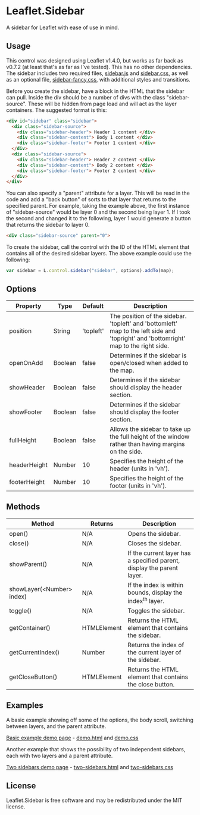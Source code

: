 # Leaflet.Sidebar
A sidebar for Leaflet with ease of use in mind.

## Usage
This control was designed using Leaflet v1.4.0, but works as far back as v0.7.2 (at least that's as far as I've tested). This has no other dependencies. The sidebar includes two required files, [sidebar.js](https://github.com/daswick/Leaflet.Sidebar/blob/master/src/sidebar.js) and [sidebar.css](https://github.com/daswick/Leaflet.Sidebar/blob/master/src/sidebar.css), as well as an optional file, [sidebar-fancy.css](https://github.com/daswick/Leaflet.Sidebar/blob/master/src/sidebar-fancy.css), with additional styles and transitions.

Before you create the sidebar, have a block in the HTML that the sidebar can pull. Inside the div should be a number of divs with the class "sidebar-source". These will be hidden from page load and will act as the layer containers. The suggested format is this:

```html
<div id="sidebar" class="sidebar">
  <div class="sidebar-source">
    <div class="sidebar-header"> Header 1 content </div>
    <div class="sidebar-content"> Body 1 content </div>
    <div class="sidebar-footer"> Footer 1 content </div>
  </div>
  <div class="sidebar-source">
    <div class="sidebar-header"> Header 2 content </div>
    <div class="sidebar-content"> Body 2 content </div>
    <div class="sidebar-footer"> Footer 2 content </div>
  </div>	
</div>
```

You can also specify a "parent" attribute for a layer. This will be read in the code and add a "back button" of sorts to that layer that returns to the specified parent. For example, taking the example above, the first instance of "sidebar-source" would be layer 0 and the second being layer 1. If I took the second and changed it to the following, layer 1 would generate a button that returns the sidebar to layer 0.

```html
<div class="sidebar-source" parent="0">
```

To create the sidebar, call the control with the ID of the HTML element that contains all of the desired sidebar layers. The above example could use the following:

```javascript
var sidebar = L.control.sidebar("sidebar", options).addTo(map);
```

## Options
| Property | Type | Default | Description |
| --- | --- | --- | --- |
| position | String | 'topleft' | The position of the sidebar. 'topleft' and 'bottomleft' map to the left side and 'topright' and 'bottomright' map to the right side. |
| openOnAdd | Boolean | false | Determines if the sidebar is open/closed when added to the map. |
| showHeader | Boolean | false | Determines if the sidebar should display the header section. |
| showFooter | Boolean | false | Determines if the sidebar should display the footer section. |
| fullHeight | Boolean | false | Allows the sidebar to take up the full height of the window rather than having margins on the side. |
| headerHeight | Number | 10 | Specifies the height of the header (units in 'vh'). |
| footerHeight | Number | 10 | Specifies the height of the footer (units in 'vh'). |

## Methods
| Method | Returns | Description |
| --- | --- | --- |
| open() | N/A | Opens the sidebar. |
| close() | N/A | Closes the sidebar. |
| showParent() | N/A | If the current layer has a specified parent, display the parent layer. |
| showLayer(\<Number> index) | N/A | If the index is within bounds, display the index<sup>th</sup> layer. |
| toggle() | N/A | Toggles the sidebar. |
| getContainer() | HTMLElement | Returns the HTML element that contains the sidebar. |
| getCurrentIndex() | Number | Returns the index of the current layer of the sidebar. |
| getCloseButton() | HTMLElement | Returns the HTML element that contains the close button. |

## Examples

A basic example showing off some of the options, the body scroll, switching between layers, and the parent attribute.

[Basic example demo page](https://daswick.github.io/Leaflet.Sidebar/examples/demo.html) - [demo.html](https://github.com/daswick/Leaflet.Sidebar/blob/master/examples/demo.html) and [demo.css](https://github.com/daswick/Leaflet.Sidebar/blob/master/examples/demo.css)

Another example that shows the possibility of two independent sidebars, each with two layers and a parent attribute.

[Two sidebars demo page](https://daswick.github.io/Leaflet.Sidebar/examples/two-sidebars.html) - [two-sidebars.html](https://github.com/daswick/Leaflet.Sidebar/blob/master/examples/two-sidebars.html) and [two-sidebars.css](https://github.com/daswick/Leaflet.Sidebar/blob/master/examples/two-sidebars.css)

## License
Leaflet.Sidebar is free software and may be redistributed under the MIT license.
